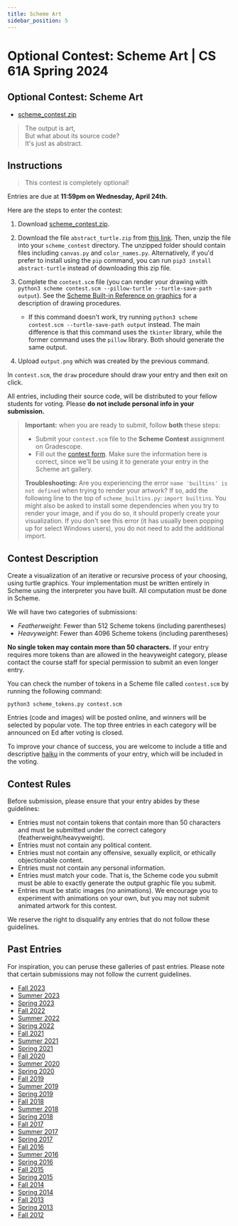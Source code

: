 ```yaml
---
title: Scheme Art
sidebar_position: 5
---
```


# Optional Contest: Scheme Art | CS 61A Spring 2024

## Optional Contest: Scheme Art

-   [scheme\_contest.zip](/resource/cs61a/scheme_contest.zip)

> The output is art,  
> But what about its source code?  
> It's just as abstract.

## Instructions

> This contest is completely optional!

Entries are due at **11:59pm on Wednesday, April 24th.**

Here are the steps to enter the contest:

1.  Download [scheme\_contest.zip](/resource/cs61a/scheme_contest.zip).
2.  Download the file `abstract_turtle.zip` from [this link](/resource/cs61a/abstract_turtle.zip). Then, unzip the file into your `scheme_contest` directory. The unzipped folder should contain files including `canvas.py` and `color_names.py`. Alternatively, if you'd prefer to install using the `pip` command, you can run `pip3 install abstract-turtle` instead of downloading this zip file.
3.  Complete the `contest.scm` file (you can render your drawing with `python3 scheme contest.scm --pillow-turtle --turtle-save-path output`). See the [Scheme Built-in Reference on graphics](https://cs61a.org/articles/scheme-builtins/#turtle-graphics) for a description of drawing procedures.
    
    -   If this command doesn't work, try running `python3 scheme contest.scm --turtle-save-path output` instead. The main difference is that this command uses the `tkinter` library, while the former command uses the `pillow` library. Both should generate the same output.
4.  Upload `output.png` which was created by the previous command.

In `contest.scm`, the `draw` procedure should draw your entry and then exit on click.

All entries, including their source code, will be distributed to your fellow students for voting. Please **do not include personal info in your submission.**

> **Important:** when you are ready to submit, follow **both** these steps:
> 
> -   Submit your `contest.scm` file to the **Scheme Contest** assignment on Gradescope.
> -   Fill out the [contest form](https://forms.gle/FtHnvNcx1jRvZLDS7). Make sure the information here is correct, since we'll be using it to generate your entry in the Scheme art gallery.
> 
> **Troubleshooting:** Are you experiencing the error `name 'builtins' is not defined` when trying to render your artwork? If so, add the following line to the top of `scheme_builtins.py`: `import builtins`. You might also be asked to install some dependencies when you try to render your image, and if you do so, it should properly create your visualization. If you don't see this error (it has usually been popping up for select Windows users), you do not need to add the additional import.

## Contest Description

Create a visualization of an iterative or recursive process of your choosing, using turtle graphics. Your implementation must be written entirely in Scheme using the interpreter you have built. All computation must be done in Scheme.

We will have two categories of submissions:

-   _Featherweight_: Fewer than 512 Scheme tokens (including parentheses)
-   _Heavyweight_: Fewer than 4096 Scheme tokens (including parentheses)

**No single token may contain more than 50 characters.** If your entry requires more tokens than are allowed in the heavyweight category, please contact the course staff for special permission to submit an even longer entry.

You can check the number of tokens in a Scheme file called `contest.scm` by running the following command:

```
python3 scheme_tokens.py contest.scm
```

Entries (code and images) will be posted online, and winners will be selected by popular vote. The top three entries in each category will be announced on Ed after voting is closed.

To improve your chance of success, you are welcome to include a title and descriptive [haiku](http://en.wikipedia.org/wiki/Haiku) in the comments of your entry, which will be included in the voting.

## Contest Rules

Before submission, please ensure that your entry abides by these guidelines:

-   Entries must not contain tokens that contain more than 50 characters and must be submitted under the correct category (featherweight/heavyweight).
-   Entries must not contain any political content.
-   Entries must not contain any offensive, sexually explicit, or ethically objectionable content.
-   Entries must not contain any personal information.
-   Entries must match your code. That is, the Scheme code you submit must be able to exactly generate the output graphic file you submit.
-   Entries must be static images (no animations). We encourage you to experiment with animations on your own, but you may not submit animated artwork for this contest.

We reserve the right to disqualify any entries that do not follow these guidelines.

## Past Entries

For inspiration, you can peruse these galleries of past entries. Please note that certain submissions may not follow the current guidelines.

-   [Fall 2023](http://inst.eecs.berkeley.edu/~cs61a/fa23/proj/scheme_gallery/)
-   [Summer 2023](http://inst.eecs.berkeley.edu/~cs61a/su23/proj/scheme_gallery/)
-   [Spring 2023](http://inst.eecs.berkeley.edu/~cs61a/sp23/proj/scheme_gallery/)
-   [Fall 2022](http://inst.eecs.berkeley.edu/~cs61a/fa22/proj/scheme_gallery/)
-   [Summer 2022](http://inst.eecs.berkeley.edu/~cs61a/su22/proj/scheme_gallery/)
-   [Spring 2022](http://inst.eecs.berkeley.edu/~cs61a/sp22/proj/scheme_gallery/)
-   [Fall 2021](http://inst.eecs.berkeley.edu/~cs61a/fa21/proj/scheme_gallery/)
-   [Summer 2021](http://inst.eecs.berkeley.edu/~cs61a/su21/proj/scheme_gallery/)
-   [Spring 2021](http://inst.eecs.berkeley.edu/~cs61a/sp21/proj/scheme_gallery/)
-   [Fall 2020](http://inst.eecs.berkeley.edu/~cs61a/fa20/proj/scheme_gallery/)
-   [Summer 2020](http://inst.eecs.berkeley.edu/~cs61a/su20/proj/scheme_gallery/)
-   [Spring 2020](http://inst.eecs.berkeley.edu/~cs61a/sp20/proj/scheme_gallery/)
-   [Fall 2019](http://inst.eecs.berkeley.edu/~cs61a/fa19/proj/scheme_gallery/)
-   [Summer 2019](http://inst.eecs.berkeley.edu/~cs61a/su19/proj/scheme_gallery/)
-   [Spring 2019](http://inst.eecs.berkeley.edu/~cs61a/sp19/proj/scheme_gallery/)
-   [Fall 2018](http://inst.eecs.berkeley.edu/~cs61a/fa18/proj/scheme_gallery/)
-   [Summer 2018](http://inst.eecs.berkeley.edu/~cs61a/su18/proj/scheme_gallery/)
-   [Spring 2018](http://inst.eecs.berkeley.edu/~cs61a/sp18/proj/scheme_gallery/)
-   [Fall 2017](http://inst.eecs.berkeley.edu/~cs61a/fa17/proj/scheme_gallery/)
-   [Summer 2017](http://inst.eecs.berkeley.edu/~cs61a/su17/proj/scheme_gallery/)
-   [Spring 2017](http://inst.eecs.berkeley.edu/~cs61a/sp17/proj/scheme_gallery/)
-   [Fall 2016](http://inst.eecs.berkeley.edu/~cs61a/fa16/proj/scheme_gallery/)
-   [Summer 2016](http://inst.eecs.berkeley.edu/~cs61a/su16/proj/scheme_gallery/)
-   [Spring 2016](http://inst.eecs.berkeley.edu/~cs61a/sp16/proj/scheme_gallery/)
-   [Fall 2015](http://inst.eecs.berkeley.edu/~cs61a/fa15/proj/scheme_gallery/)
-   [Spring 2015](http://inst.eecs.berkeley.edu/~cs61a/sp15/proj/scheme-gallery/)
-   [Fall 2014](http://inst.eecs.berkeley.edu/~cs61a/fa14/proj/scheme_gallery/)
-   [Spring 2014](http://inst.eecs.berkeley.edu/~cs61a/sp14/proj/scheme_contest/scheme_contest.html)
-   [Fall 2013](http://inst.eecs.berkeley.edu/~cs61a/fa13/proj/scheme_contest_gallery/scheme_contest_gallery.html)
-   [Spring 2013](http://inst.eecs.berkeley.edu/~cs61a/sp13/projects/scheme_contest_gallery/scheme_contest.html)
-   [Fall 2012](http://inst.eecs.berkeley.edu/~cs61a/fa12/projects/scheme_contest.html)